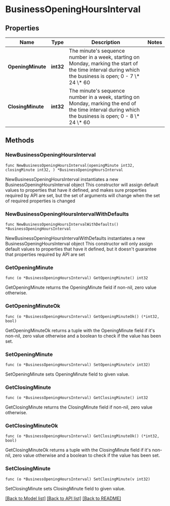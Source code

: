 # BusinessOpeningHoursInterval

## Properties

Name | Type | Description | Notes
------------ | ------------- | ------------- | -------------
**OpeningMinute** | **int32** | The minute&#39;s sequence number in a week, starting on Monday, marking the start of the time interval during which the business is open; 0 - 7 \\* 24 \\* 60 | 
**ClosingMinute** | **int32** | The minute&#39;s sequence number in a week, starting on Monday, marking the end of the time interval during which the business is open; 0 - 8 \\* 24 \\* 60 | 

## Methods

### NewBusinessOpeningHoursInterval

`func NewBusinessOpeningHoursInterval(openingMinute int32, closingMinute int32, ) *BusinessOpeningHoursInterval`

NewBusinessOpeningHoursInterval instantiates a new BusinessOpeningHoursInterval object
This constructor will assign default values to properties that have it defined,
and makes sure properties required by API are set, but the set of arguments
will change when the set of required properties is changed

### NewBusinessOpeningHoursIntervalWithDefaults

`func NewBusinessOpeningHoursIntervalWithDefaults() *BusinessOpeningHoursInterval`

NewBusinessOpeningHoursIntervalWithDefaults instantiates a new BusinessOpeningHoursInterval object
This constructor will only assign default values to properties that have it defined,
but it doesn't guarantee that properties required by API are set

### GetOpeningMinute

`func (o *BusinessOpeningHoursInterval) GetOpeningMinute() int32`

GetOpeningMinute returns the OpeningMinute field if non-nil, zero value otherwise.

### GetOpeningMinuteOk

`func (o *BusinessOpeningHoursInterval) GetOpeningMinuteOk() (*int32, bool)`

GetOpeningMinuteOk returns a tuple with the OpeningMinute field if it's non-nil, zero value otherwise
and a boolean to check if the value has been set.

### SetOpeningMinute

`func (o *BusinessOpeningHoursInterval) SetOpeningMinute(v int32)`

SetOpeningMinute sets OpeningMinute field to given value.


### GetClosingMinute

`func (o *BusinessOpeningHoursInterval) GetClosingMinute() int32`

GetClosingMinute returns the ClosingMinute field if non-nil, zero value otherwise.

### GetClosingMinuteOk

`func (o *BusinessOpeningHoursInterval) GetClosingMinuteOk() (*int32, bool)`

GetClosingMinuteOk returns a tuple with the ClosingMinute field if it's non-nil, zero value otherwise
and a boolean to check if the value has been set.

### SetClosingMinute

`func (o *BusinessOpeningHoursInterval) SetClosingMinute(v int32)`

SetClosingMinute sets ClosingMinute field to given value.



[[Back to Model list]](../README.md#documentation-for-models) [[Back to API list]](../README.md#documentation-for-api-endpoints) [[Back to README]](../README.md)


